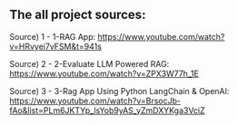 ## The all project sources:

Source) 1 - 1-RAG App: https://www.youtube.com/watch?v=HRvyei7vFSM&t=941s

Source) 2 - 2-Evaluate LLM Powered RAG: https://www.youtube.com/watch?v=ZPX3W77h_1E

Source) 3 - 3-Rag App Using Python LangChain & OpenAI: https://www.youtube.com/watch?v=BrsocJb-fAo&list=PLm6JKTYp_lsYob9yAS_yZmDXYKga3VciZ
